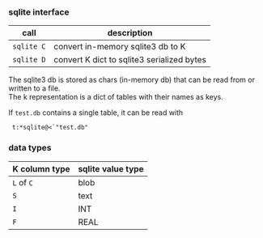 ### sqlite interface

|call | description|
|---|---|
|`sqlite C`|convert in-memory sqlite3 db to K|
|`sqlite D`|convert K dict to sqlite3 serialized bytes|

The sqlite3 db is stored as chars (in-memory db) that can be read from or written to a file.  
The k representation is a dict of tables with their names as keys.  

If `test.db` contains a single table, it can be read with
```
 t:*sqlite@<`"test.db"
```

### data types

|K column type|sqlite value type|
|---|---|
|`L` of `C`|blob|
|`S`|text|
|`I`|INT|
|`F`|REAL|
